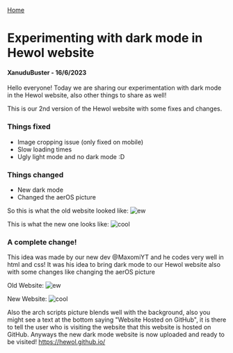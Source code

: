 <i class="fa-solid fa-house"></i> [Home](./)
# Experimenting with dark mode in Hewol website
#### XanuduBuster - 16/6/2023

Hello everyone! Today we are sharing our experimentation with dark mode in the Hewol website, also other things to share as well!

This is our 2nd version of the Hewol website with some fixes and changes.

### Things fixed
* Image cropping issue (only fixed on mobile)
* Slow loading times
* Ugly light mode and no dark mode :D

### Things changed
* New dark mode
* Changed the aerOS picture

So this is what the old website looked like:
![ew](https://github.com/hewol/announcements/assets/133562760/d2b5c1e2-1dac-4e5c-bb0e-ef20339e0c3d)

This is what the new one looks like:
![cool](https://github.com/hewol/announcements/assets/133562760/796f2daa-982d-4b25-a37b-bc2279c8e116)

### A complete change!

This idea was made by our new dev @MaxomiYT and he codes very well in html and css!
It was his idea to bring dark mode to our Hewol website also with some changes like changing the aerOS picture

Old Website:
![ew](https://github.com/hewol/announcements/assets/133562760/2264fc95-bf23-4ab2-9432-b8f057ae6e8c)

New Website:
![cool](https://github.com/hewol/announcements/assets/133562760/fb4cd209-2a4e-4b27-a585-8a77808cc609)

Also the arch scripts picture blends well with the background, also you might see a text at the bottom saying "Website Hosted on GitHub", it is there to tell the user who is visiting the website that this website is hosted on GitHub. Anyways the new dark mode website is now uploaded and ready to be visited! https://hewol.github.io/ 
